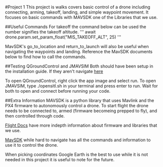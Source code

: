 #Project 1
This project is walks covers basic control of a drone including connecting, arming, takeoff, landing, and simple waypoint movement.
It focuses on basic commands with MAVSDK one of the Libraries that we use.

##Useful Commands
For takeoff the command below can be used the number signifies the takeoff altitude.
'''
await drone.param.set_param_float("MIS_TAKEOFF_ALT", 25)
'''

MavSDK's go_to_location and return_to_launch will also be useful when navigating the waypoints and landing.
Reference the MavSDK documents below to find how to call the commands.

##Testing
QGroundControl and JMAVSIM
Both should have been setup in the installation guide. If they aren't navigate [here](https://missourimrr.github.io/docs/flight/installation_guide/)

To open QGroundControl, right click the app image and select run.
To open JMAVSIM, type ./opensitl.sh in your terminal and press enter to run.
Wait for both to open and connect before running your code.

##Extra Information
MAVSDK is a python library that uses Mavlink and the PX4 firmware to autonomously control a drone.
To start flight the drone needs to be connected to, armed (firmware becomeing prepped to fly), and then controlled through code.

[Flight Docs](https://missourimrr.github.io/docs/flight/) have more indepth information about firmware and libraries that we use.

[MavSDK](http://mavsdk-python-docs.s3-website.eu-central-1.amazonaws.com) while hard to navigate has all the commands and information to use it to control the drone.

When picking coordinates Google Earth is the best to use while it is not needed in this project it is useful to note for the future.

